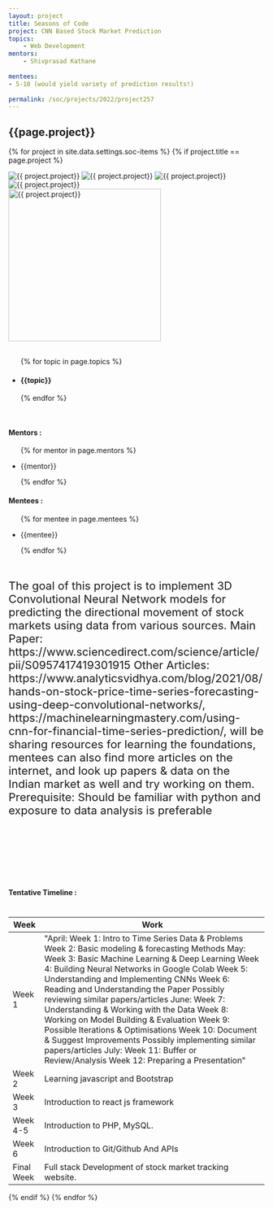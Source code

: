 ```yaml
---
layout: project
title: Seasons of Code
project: CNN Based Stock Market Prediction
topics:
    - Web Development
mentors:
    - Shivprasad Kathane 
    
mentees:
- 5-10 (would yield variety of prediction results!)
    
permalink: /soc/projects/2022/project257
---
```


<h2 class="display1 m-3 p-3 text-center project-title">{{page.project}}</h2>

{% for project in site.data.settings.soc-items %}
{% if project.title == page.project %}

<div class ="img-soc d-block"> 
    <img src="{{ site.baseurl }}/{{ project.image }}" alt="{{ project.project}}" class="image-1">
    <img src="{{ site.baseurl }}/{{ project.image }}" alt="{{ project.project}}" class="image-2">
    <img src="{{ site.baseurl }}/{{ project.image }}" alt="{{ project.project}}" class="image-3">
    <img src="{{ site.baseurl }}/{{ project.image }}" alt="{{ project.project}}" class="image-4">
</div>
<div class = "mobile-img-soc">
  <img src="{{ site.baseurl }}/{{ project.image }}"  width = "300" height="300" alt="{{ project.project}}" class="border rounded">
  </div>
<div >
    <br>
    <ul>
        {% for topic in page.topics %}
        <li><h4 class="text-primary text-center topics">{{topic}}</h4></li>
        {% endfor %}
    </ul>
    <br>
    <h4 class="display3  ">Mentors :</h4> 
    <ul>
        {% for mentor in page.mentors %}
        <li><p class="lead">{{mentor}}</p></li>
        {% endfor %}
    </ul>
    <h4 class="display3  ">Mentees :</h4> 
    <ul>
        {% for mentee in page.mentees %}
        <li><p class="lead">{{mentee}}</p></li>
        {% endfor %}
    </ul>
</div>
<div class = "project-desc" style = "margin-bottom: 140px">
    <p class="display3" style = "font-size:22px;" >
        <br>
        The goal of this project is to implement 3D Convolutional Neural Network models for predicting the directional movement of stock markets using data from various sources.
Main Paper: https://www.sciencedirect.com/science/article/pii/S0957417419301915
Other Articles: https://www.analyticsvidhya.com/blog/2021/08/hands-on-stock-price-time-series-forecasting-using-deep-convolutional-networks/, https://machinelearningmastery.com/using-cnn-for-financial-time-series-prediction/, will be sharing resources for learning the foundations, mentees can also find more articles on the internet, and look up papers & data on the Indian market as well and try working on them.			
        <br>
Prerequisite:
Should be familiar with python and exposure to data analysis is preferable
<br>
    </p>
</div>
<div class = "d-flex flex-wrap">
<div>
    <h4 class="display3" style="margin:40px 0px 40px 0px;">Tentative Timeline :</h4>
    <table class="table table-striped">
    <thead>
        <tr>
        <th>Week</th>
        <th>Work</th>
        </tr>
    </thead>
    <tbody>
    <tr>
      <td>Week 1</td>
      <td>"April:
Week 1: Intro to Time Series Data & Problems
Week 2: Basic modeling & forecasting Methods
May:
Week 3: Basic Machine Learning & Deep Learning
Week 4: Building Neural Networks in Google Colab
Week 5: Understanding and Implementing CNNs
Week 6: Reading and Understanding the Paper
Possibly reviewing similar papers/articles
June:
Week 7: Understanding & Working with the Data 
Week 8: Working on Model Building & Evaluation
Week 9: Possible Iterations & Optimisations
Week 10: Document & Suggest Improvements
Possibly implementing similar papers/articles
July:
Week 11: Buffer or Review/Analysis
Week 12: Preparing a Presentation"
  </td>
    </tr>
    <tr>
      <td>Week 2</td>
      <td>	Learning javascript and Bootstrap</td>
    </tr>
    <tr>
      <td>Week 3</td>
      <td>Introduction to react js framework</td>
    </tr>
    <tr>
      <td>Week 4-5</td>
      <td>Introduction to PHP, MySQL.</td>
    </tr>
    <td>Week 6</td>
      <td>Introduction to Git/Github And APIs</td>
    </tr>
    <tr>
      <td>Final Week</td>
      <td>Full stack Development of stock market tracking website.</td>
    </tr>
    </tbody>
    </table>
</div>
</div>
{% endif %}
{% endfor %}
